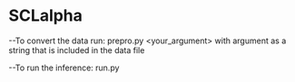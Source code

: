 # SCLalpha

--To convert the data run:
prepro.py <your_argument>
with argument as a string that is included in the data file

--To run the inference:
run.py
